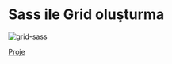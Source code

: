 # Sass ile Grid oluşturma
![grid-sass](https://github.com/Muslumsahin/sass-grid/assets/28905054/07aa40e3-5fb9-4b02-9473-4ec820c45423)


 [Proje](https://muslumsahin-sassgrid.surge.sh/)

